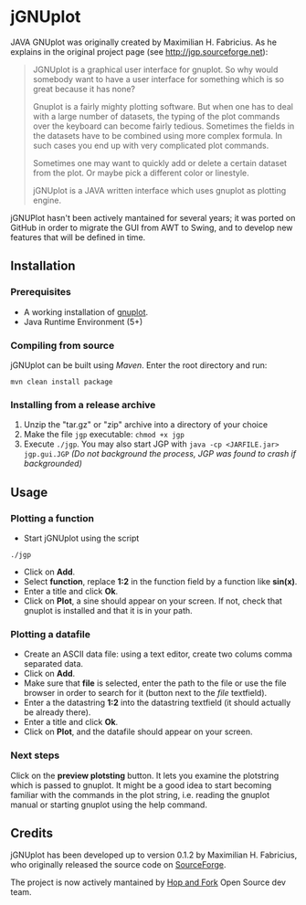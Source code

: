 # jGNUplot #

JAVA GNUplot was originally created by Maximilian H. Fabricius.
As he explains in the original project page (see <http://jgp.sourceforge.net>):
> JGNUplot is a graphical user interface for gnuplot. So why would somebody
> want to have a user interface for something which is so great because it has
> none?
>
> Gnuplot is a fairly mighty plotting software. But when one has to deal with a
> large number of datasets, the typing of the plot commands over the keyboard
> can become fairly tedious. Sometimes the fields in the datasets have to be
> combined using more complex formula. In such cases you end up with very
> complicated plot commands.
>
> Sometimes one may want to quickly add or delete a certain dataset from the
> plot. Or maybe pick a different color or linestyle.
>
> jGNUplot is a JAVA written interface which uses gnuplot as plotting engine.

jGNUPlot hasn't been actively mantained for several years; it was ported
on GitHub in order to migrate the GUI from AWT to Swing, and to develop new
features that will be defined in time.

## Installation ##
### Prerequisites ###
- A working installation of [gnuplot](http://www.gnuplot.info).
- Java Runtime Environment (5+)

### Compiling from source  ###
jGNUplot can be built using *Maven*. Enter the root directory and run:

	mvn clean install package

### Installing from a release archive ###
1. Unzip the "tar.gz" or "zip" archive into a directory of your choice
2. Make the file `jgp` executable: `chmod +x jgp`
3. Execute `./jgp`. You may also start JGP with `java -cp <JARFILE.jar>
jgp.gui.JGP` *(Do not background the process, JGP was found to crash if
backgrounded)*

## Usage ##
### Plotting a function ###
- Start jGNUplot using the script

```
./jgp
```

- Click on **Add**.
- Select **function**, replace **1:2** in the function field by a function like
  **sin(x)**.
- Enter a title and click **Ok**.
- Click on **Plot**, a sine should appear on your screen. If not, check that
  gnuplot is installed and that it is in your path. 

### Plotting a datafile ###
- Create an ASCII data file: using a text editor, create two colums comma
  separated data.
- Click on **Add**.
- Make sure that **file** is selected, enter the path to the file or use the
  file browser in order to search for it (button next to the *file* textfield).
- Enter a the datastring **1:2** into the datastring textfield (it should
  actually be already there).
- Enter a title and click **Ok**.
- Click on **Plot**, and the datafile should appear on your screen. 

### Next steps ###
Click on the **preview plotsting** button. It lets you examine the plotstring
which is passed to gnuplot. It might be a good idea to start becoming familiar
with the commands in the plot string, i.e. reading the gnuplot manual or
starting gnuplot using the help command.

## Credits ##
jGNUplot has been developed up to version 0.1.2 by Maximilian H. Fabricius, who
originally released the source code on
[SourceForge](http://jgp.sourceforge.net).

The project is now actively mantained by 
[Hop and Fork](https://www.hopandfork.org) Open Source dev team.
